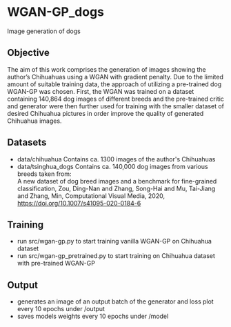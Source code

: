 # WGAN-GP_dogs
Image generation of dogs

## Objective
The aim of this work comprises the generation of images showing the author’s Chihuahuas using a WGAN with gradient penalty. Due to the limited amount of suitable training data, the approach of utilizing a pre-trained dog WGAN-GP was chosen. First, the WGAN was trained on a dataset containing 140,864 dog images of different breeds and the pre-trained critic and generator were then further used for training with the smaller dataset of desired Chihuahua pictures in order improve the quality of generated Chihuahua images.

## Datasets
- data/chihuahua
Contains ca. 1300 images of the author's Chihuahuas
- data/tsinghua_dogs
Contains ca. 140,000 dog images from various breeds taken from:         
A new dataset of dog breed images and a benchmark for fine-grained classification, Zou, Ding-Nan and Zhang, Song-Hai and Mu, Tai-Jiang and Zhang, Min, Computational Visual Media, 2020, https://doi.org/10.1007/s41095-020-0184-6

## Training
- run src/wgan-gp.py to start training vanilla WGAN-GP on Chihuahua dataset
- run src/wgan-gp_pretrained.py to start training on Chihuahua dataset with pre-trained WGAN-GP

## Output
- generates an image of an output batch of the generator and loss plot every 10 epochs under /output
- saves models weights every 10 epochs under /model
